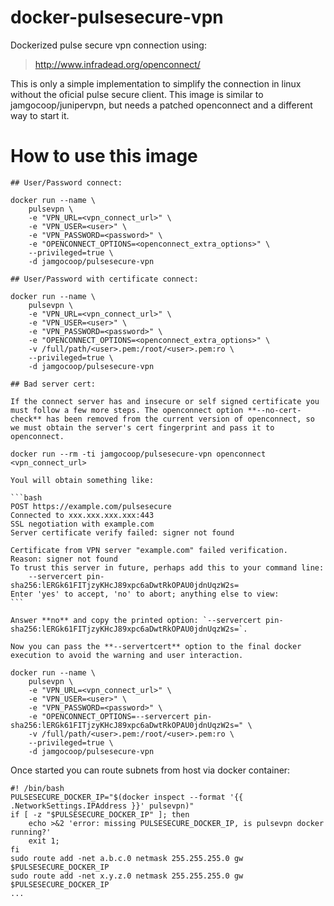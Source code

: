 # docker-pulsesecure-vpn

Dockerized pulse secure vpn connection using:

> http://www.infradead.org/openconnect/

This is only a simple implementation to simplify the connection in linux without the oficial pulse secure client. This image is similar to jamgocoop/junipervpn, but needs a patched openconnect and a different way to start it.

# How to use this image

	## User/Password connect:
	
	docker run --name \
		pulsevpn \
		-e "VPN_URL=<vpn_connect_url>" \
		-e "VPN_USER=<user>" \
		-e "VPN_PASSWORD=<password>" \
		-e "OPENCONNECT_OPTIONS=<openconnect_extra_options>" \
		--privileged=true \
		-d jamgocoop/pulsesecure-vpn

	## User/Password with certificate connect:
	
	docker run --name \
		pulsevpn \
		-e "VPN_URL=<vpn_connect_url>" \
		-e "VPN_USER=<user>" \
		-e "VPN_PASSWORD=<password>" \
		-e "OPENCONNECT_OPTIONS=<openconnect_extra_options>" \
		-v /full/path/<user>.pem:/root/<user>.pem:ro \
		--privileged=true \
		-d jamgocoop/pulsesecure-vpn
	
	## Bad server cert:
	
	If the connect server has and insecure or self signed certificate you must follow a few more steps. The openconnect option **--no-cert-check** has been removed from the current version of openconnect, so we must obtain the server's cert fingerprint and pass it to openconnect.
	
	docker run --rm -ti jamgocoop/pulsesecure-vpn openconnect <vpn_connect_url>
	
	Youl will obtain something like:
	
	```bash
	POST https://example.com/pulsesecure
	Connected to xxx.xxx.xxx.xxx:443
	SSL negotiation with example.com
	Server certificate verify failed: signer not found

	Certificate from VPN server "example.com" failed verification.
	Reason: signer not found
	To trust this server in future, perhaps add this to your command line:
		--servercert pin-sha256:lERGk61FITjzyKHcJ89xpc6aDwtRkOPAU0jdnUqzW2s=
	Enter 'yes' to accept, 'no' to abort; anything else to view:
	```
	
	Answer **no** and copy the printed option: `--servercert pin-sha256:lERGk61FITjzyKHcJ89xpc6aDwtRkOPAU0jdnUqzW2s=`.
	
	Now you can pass the **--servertcert** option to the final docker execution to avoid the warning and user interaction.
	
	docker run --name \
		pulsevpn \
		-e "VPN_URL=<vpn_connect_url>" \
		-e "VPN_USER=<user>" \
		-e "VPN_PASSWORD=<password>" \
		-e "OPENCONNECT_OPTIONS=--servercert pin-sha256:lERGk61FITjzyKHcJ89xpc6aDwtRkOPAU0jdnUqzW2s=" \
		-v /full/path/<user>.pem:/root/<user>.pem:ro \
		--privileged=true \
		-d jamgocoop/pulsesecure-vpn

Once started you can route subnets from host via docker container:

    #! /bin/bash
    PULSESECURE_DOCKER_IP="$(docker inspect --format '{{ .NetworkSettings.IPAddress }}' pulsevpn)"
    if [ -z "$PULSESECURE_DOCKER_IP" ]; then
    	echo >&2 'error: missing PULSESECURE_DOCKER_IP, is pulsevpn docker running?'
    	exit 1;
    fi
    sudo route add -net a.b.c.0 netmask 255.255.255.0 gw $PULSESECURE_DOCKER_IP
    sudo route add -net x.y.z.0 netmask 255.255.255.0 gw $PULSESECURE_DOCKER_IP
    ...
